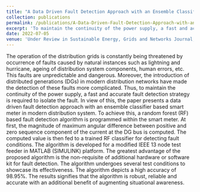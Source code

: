 ```yaml
---
title: "A Data Driven Fault Detection Approach with an Ensemble Classifier based Smart Meter in Modern Distribution System"
collection: publications
permalink: /publications/A-Data-Driven-Fault-Detection-Approach-with-an-Ensemble-Classifier-based-Smart-Meter-in-Modern-Distribution-System
excerpt: 'To maintain the continuity of the power supply, a fast and accurate fault detection strategy is required to isolate the fault. In view of this, the paper presents a data driven fault detection approach with an ensemble classifier based smart meter in modern distribution system. To achieve this, a random forest (RF) based fault detection algorithm is programmed within the smart meter. At first, the magnitude of maximum angular difference between positive and zero sequence component of the current at the DG bus is computed. [Read more](millendroy.github.io/publications/A-Data-Driven-Fault-Detection-Approach-with-an-Ensemble-Classifier-based-Smart-Meter-in-Modern-Distribution-System)'
date: 2022-07-05
venue: 'Under Review in Sustainable Energy, Grids and Networks Journal, 2023'
---
```



The operation of the distribution grids is constantly being threatened by occurrence of faults caused by natural instances such as lightning and hurricane, ageing of distribution system components, human errors, etc. This faults are unpredictable and dangerous. Moreover, the introduction of distributed generations (DGs) in modern distribution networks have made the detection of these faults more complicated. Thus, to maintain the continuity of the power supply, a fast and accurate fault detection strategy is required to isolate the fault. In view of this, the paper presents a data driven fault detection approach with an ensemble classifier based smart meter in modern distribution system. To achieve this, a random forest (RF) based fault detection algorithm is programmed within the smart meter. At first, the magnitude of maximum angular difference between positive and zero sequence component of the current at the DG bus is computed. The computed value is then fed to a trained RF classifier for detecting fault conditions. The algorithm is developed for a modified IEEE 13 node test feeder in MATLAB (SIMULINK) platform. The greatest advantage of the proposed algorithm is the non-requisite of additional hardware or software kit for fault detection. The algorithm undergoes several test conditions to showcase its effectiveness. The algorithm depicts a high accuracy of 98.95%. The results signifies that the algorithm is robust, reliable and accurate with an additional benefit of augmenting situational awareness.
